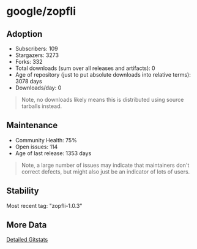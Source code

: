 # google/zopfli

## Adoption

- Subscribers: 109
- Stargazers: 3273
- Forks: 332
- Total downloads (sum over all releases and artifacts): 0
- Age of repository (just to put absolute downloads into relative terms): 3078 days
- Downloads/day: 0

> Note, no downloads likely means this is distributed using source tarballs instead.

## Maintenance

- Community Health: 75%
- Open issues: 114
- Age of last release: 1353 days

> Note, a large number of issues may indicate that maintainers don't correct defects, but might also
> just be an indicator of lots of users.

## Stability

Most recent tag: "zopfli-1.0.3"

## More Data

[Detailed Gitstats](/bazel-catalog/gitstats/google/zopfli)

